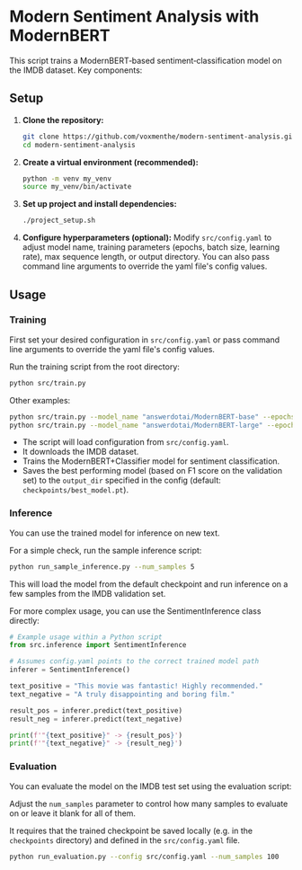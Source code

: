 # Modern Sentiment Analysis with ModernBERT

This script trains a ModernBERT‑based sentiment‑classification model on the IMDB dataset.  Key components:

## Setup

1.  **Clone the repository:**
    ```bash
    git clone https://github.com/voxmenthe/modern-sentiment-analysis.git
    cd modern-sentiment-analysis
    ```

2.  **Create a virtual environment (recommended):**
    ```bash
    python -m venv my_venv
    source my_venv/bin/activate
    ```

3.  **Set up project and install dependencies:**
    ```bash
    ./project_setup.sh
    ```

4.  **Configure hyperparameters (optional):**
    Modify `src/config.yaml` to adjust model name, training parameters (epochs, batch size, learning rate), max sequence length, or output directory.
    You can also pass command line arguments to override the yaml file's config values.

## Usage

### Training

First set your desired configuration in `src/config.yaml` or pass command line arguments to override the yaml file's config values.

Run the training script from the root directory:

```bash
python src/train.py
```

Other examples:

```bash
python src/train.py --model_name "answerdotai/ModernBERT-base" --epochs 3
python src/train.py --model_name "answerdotai/ModernBERT-large" --epochs 3 --batch_size 16
```

-   The script will load configuration from `src/config.yaml`.
-   It downloads the IMDB dataset.
-   Trains the ModernBERT+Classifier model for sentiment classification.
-   Saves the best performing model (based on F1 score on the validation set) to the `output_dir` specified in the config (default: `checkpoints/best_model.pt`).


### Inference

You can use the trained model for inference on new text. 

For a simple check, run the sample inference script:

```bash
python run_sample_inference.py --num_samples 5
```

This will load the model from the default checkpoint and run inference on a few samples from the IMDB validation set.

For more complex usage, you can use the SentimentInference class directly:

```python
# Example usage within a Python script
from src.inference import SentimentInference

# Assumes config.yaml points to the correct trained model path
inferer = SentimentInference() 

text_positive = "This movie was fantastic! Highly recommended."
text_negative = "A truly disappointing and boring film."

result_pos = inferer.predict(text_positive)
result_neg = inferer.predict(text_negative)

print(f'"{text_positive}" -> {result_pos}')
print(f'"{text_negative}" -> {result_neg}')
```


### Evaluation

You can evaluate the model on the IMDB test set using the evaluation script:

Adjust the `num_samples` parameter to control how many samples to evaluate on or leave it blank for all of them.

It requires that the trained checkpoint be saved locally (e.g. in the `checkpoints` directory) and defined in the `src/config.yaml` file.

```bash
python run_evaluation.py --config src/config.yaml --num_samples 100
```